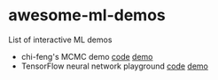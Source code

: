 # awesome-ml-demos
List of interactive ML demos

- chi-feng's MCMC demo [code](https://github.com/chi-feng/mcmc-demo) [demo](https://chi-feng.github.io/mcmc-demo/app.html)
- TensorFlow neural network playground [code](https://github.com/tensorflow/playground) [demo](https://playground.tensorflow.org/)
